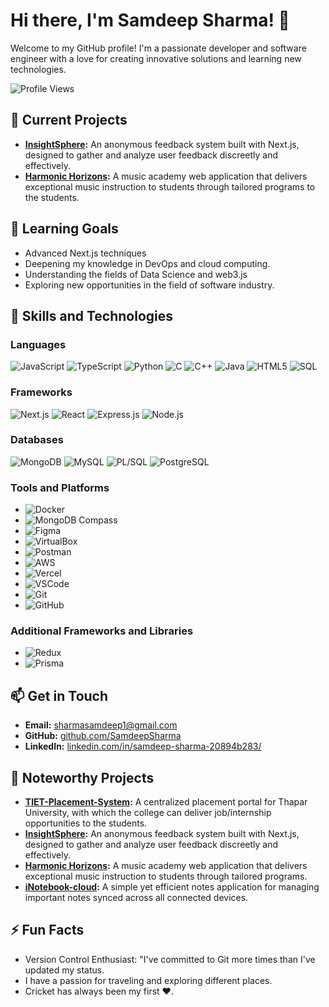 # Hi there, I'm Samdeep Sharma! 👋

Welcome to my GitHub profile! I'm a passionate developer and software engineer with a love for creating innovative solutions and learning new technologies.

![Profile Views](https://komarev.com/ghpvc/?username=SamdeepSharma&color=blue&style=flat-square)

## 🔭 Current Projects
- **[InsightSphere](https://harmonic-horizons.vercel.app/):** An anonymous feedback system built with Next.js, designed to gather and analyze user feedback discreetly and effectively.
- **[Harmonic Horizons](https://harmonic-horizons.vercel.app/):** A music academy web application that delivers exceptional music instruction to students through tailored programs to the students.

## 🌱 Learning Goals
- Advanced Next.js techniques
- Deepening my knowledge in DevOps and cloud computing.
- Understanding the fields of Data Science and web3.js
- Exploring new opportunities in the field of software industry.

## 💼 Skills and Technologies

### Languages
![JavaScript](https://img.shields.io/badge/JavaScript-F7DF1E?style=flat&logo=javascript&logoColor=black)
![TypeScript](https://img.shields.io/badge/TypeScript-3178C6?style=flat&logo=typescript&logoColor=white)
![Python](https://img.shields.io/badge/Python-3776AB?style=flat&logo=python&logoColor=white)
![C](https://img.shields.io/badge/C-A8B9CC?style=flat&logo=c&logoColor=white)
![C++](https://img.shields.io/badge/C++-00599C?style=flat&logo=cplusplus&logoColor=white)
![Java](https://img.shields.io/badge/Java-007396?style=flat&logo=java&logoColor=white)
![HTML5](https://img.shields.io/badge/HTML5-E34F26?style=flat&logo=html5&logoColor=white)
![SQL](https://img.shields.io/badge/SQL-4479A1?style=flat&logo=postgresql&logoColor=white)

### Frameworks
![Next.js](https://img.shields.io/badge/Next.js-000000?style=flat&logo=nextdotjs&logoColor=white)
![React](https://img.shields.io/badge/React-61DAFB?style=flat&logo=react&logoColor=black)
![Express.js](https://img.shields.io/badge/Express.js-000000?style=flat&logo=express&logoColor=white)
![Node.js](https://img.shields.io/badge/Node.js-339933?style=flat&logo=nodedotjs&logoColor=white)

### Databases
![MongoDB](https://img.shields.io/badge/MongoDB-47A248?style=flat&logo=mongodb&logoColor=white)
![MySQL](https://img.shields.io/badge/MySQL-4479A1?style=flat&logo=mysql&logoColor=white)
![PL/SQL](https://img.shields.io/badge/PL%2FSQL-F80000?style=flat&logo=oracle&logoColor=white)
![PostgreSQL](https://img.shields.io/badge/PostgreSQL-336791?style=flat&logo=postgresql&logoColor=white)

### Tools and Platforms
- ![Docker](https://img.shields.io/badge/Docker-2496ED?style=flat&logo=docker&logoColor=white)
- ![MongoDB Compass](https://img.shields.io/badge/MongoDB%20Compass-47A248?style=flat&logo=mongodb&logoColor=white)
- ![Figma](https://img.shields.io/badge/Figma-F24E1E?style=flat&logo=figma&logoColor=white)
- ![VirtualBox](https://img.shields.io/badge/VirtualBox-183A61?style=flat&logo=virtualbox&logoColor=white)
- ![Postman](https://img.shields.io/badge/Postman-FF6C37?style=flat&logo=postman&logoColor=white)
- ![AWS](https://img.shields.io/badge/AWS-232F3E?style=flat&logo=amazonaws&logoColor=white)
- ![Vercel](https://img.shields.io/badge/Vercel-000000?style=flat&logo=vercel&logoColor=white)
- ![VSCode](https://img.shields.io/badge/VSCode-007ACC?style=flat&logo=visualstudiocode&logoColor=white)
- ![Git](https://img.shields.io/badge/Git-F05032?style=flat&logo=git&logoColor=white)
- ![GitHub](https://img.shields.io/badge/GitHub-181717?style=flat&logo=github&logoColor=white)

### Additional Frameworks and Libraries
- ![Redux](https://img.shields.io/badge/Redux-764ABC?style=flat&logo=redux&logoColor=white)
- ![Prisma](https://img.shields.io/badge/Prisma-2D3748?style=flat&logo=prisma&logoColor=white)

## 📫 Get in Touch
- **Email:** sharmasamdeep1@gmail.com
- **GitHub:** [github.com/SamdeepSharma](https://github.com/SamdeepSharma)
- **LinkedIn:** [linkedin.com/in/samdeep-sharma-20894b283/](https://www.linkedin.com/in/samdeep-sharma-20894b283/)

## 🚀 Noteworthy Projects
- **[TIET-Placement-System](https://tiet-placement-portal-se-project.vercel.app/):** A centralized placement portal for Thapar University, with which the college can deliver job/internship opportunities to the students.
- **[InsightSphere](https://harmonic-horizons.vercel.app/):** An anonymous feedback system built with Next.js, designed to gather and analyze user feedback discreetly and effectively.
- **[Harmonic Horizons](https://harmonic-horizons.vercel.app/):** A music academy web application that delivers exceptional music instruction to students through tailored programs.
- **[iNotebook-cloud](https://i-notebook-cloud-secure.vercel.app/):** A simple yet efficient notes application for managing important notes synced across all connected devices.

## ⚡ Fun Facts
- Version Control Enthusiast: "I've committed to Git more times than I've updated my status.
- I have a passion for traveling and exploring different places.
- Cricket has always been my first ❤️.
